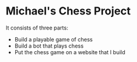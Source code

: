 # Michael's Chess Project

It consists of three parts:
* Build a playable game of chess
* Build a bot that plays chess
* Put the chess game on a website that I build

